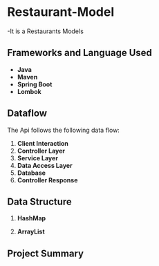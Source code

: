# Restaurant-Model
-It is a Restaurants Models


## Frameworks and Language Used

- **Java**
- **Maven**
- **Spring Boot**
- **Lombok**

## Dataflow

The Api follows the following data flow:

1. **Client Interaction**
2. **Controller Layer**
3. **Service Layer**
4. **Data Access Layer**
5. **Database**
6. **Controller Response**

## Data Structure

1.  **HashMap**  

2. **ArrayList** 

## Project Summary
